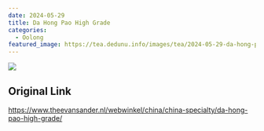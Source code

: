```yaml
---
date: 2024-05-29
title: Da Hong Pao High Grade
categories:
  - Oolong
featured_image: https://tea.dedunu.info/images/tea/2024-05-29-da-hong-pao-1.jpeg
---
```


![](https://tea.dedunu.info/images/tea/2024-05-29-da-hong-pao-2.jpeg)

## Original Link

<https://www.theevansander.nl/webwinkel/china/china-specialty/da-hong-pao-high-grade/>
